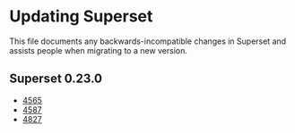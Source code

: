 # Updating Superset

This file documents any backwards-incompatible changes in Superset and
assists people when migrating to a new version.

## Superset 0.23.0

* [4565](https://github.com/apache/incubator-superset/pull/4565)
* [4587](https://github.com/apache/incubator-superset/pull/4587)
* [4827](https://github.com/apache/incubator-superset/pull/4827)
